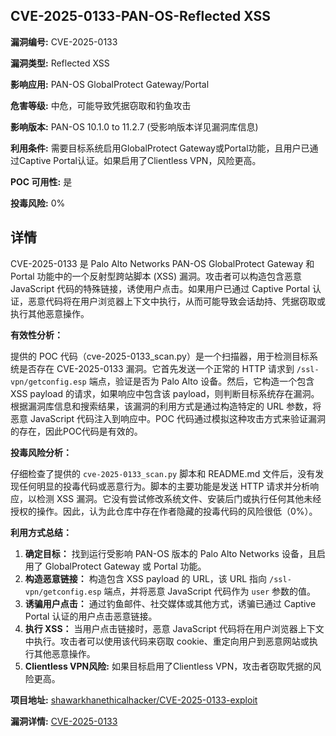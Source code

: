 ## CVE-2025-0133-PAN-OS-Reflected XSS

**漏洞编号:** CVE-2025-0133

**漏洞类型:** Reflected XSS

**影响应用:** PAN-OS GlobalProtect Gateway/Portal

**危害等级:** 中危，可能导致凭据窃取和钓鱼攻击

**影响版本:** PAN-OS 10.1.0 to 11.2.7 (受影响版本详见漏洞库信息)

**利用条件:** 需要目标系统启用GlobalProtect Gateway或Portal功能，且用户已通过Captive Portal认证。如果启用了Clientless VPN，风险更高。

**POC 可用性:** 是

**投毒风险:** 0%

## 详情

CVE-2025-0133 是 Palo Alto Networks PAN-OS GlobalProtect Gateway 和 Portal 功能中的一个反射型跨站脚本 (XSS) 漏洞。攻击者可以构造包含恶意 JavaScript 代码的特殊链接，诱使用户点击。如果用户已通过 Captive Portal 认证，恶意代码将在用户浏览器上下文中执行，从而可能导致会话劫持、凭据窃取或执行其他恶意操作。

**有效性分析：**

提供的 POC 代码（cve-2025-0133_scan.py）是一个扫描器，用于检测目标系统是否存在 CVE-2025-0133 漏洞。它首先发送一个正常的 HTTP 请求到 `/ssl-vpn/getconfig.esp` 端点，验证是否为 Palo Alto 设备。然后，它构造一个包含 XSS payload 的请求，如果响应中包含该 payload，则判断目标系统存在漏洞。根据漏洞库信息和搜索结果，该漏洞的利用方式是通过构造特定的 URL 参数，将恶意 JavaScript 代码注入到响应中。POC 代码通过模拟这种攻击方式来验证漏洞的存在，因此POC代码是有效的。

**投毒风险分析：**

仔细检查了提供的 `cve-2025-0133_scan.py` 脚本和 README.md 文件后，没有发现任何明显的投毒代码或恶意行为。脚本的主要功能是发送 HTTP 请求并分析响应，以检测 XSS 漏洞。它没有尝试修改系统文件、安装后门或执行任何其他未经授权的操作。因此，认为此仓库中存在作者隐藏的投毒代码的风险很低（0%）。

**利用方式总结：**

1.  **确定目标：** 找到运行受影响 PAN-OS 版本的 Palo Alto Networks 设备，且启用了 GlobalProtect Gateway 或 Portal 功能。
2.  **构造恶意链接：** 构造包含 XSS payload 的 URL，该 URL 指向 `/ssl-vpn/getconfig.esp` 端点，并将恶意 JavaScript 代码作为 `user` 参数的值。
3.  **诱骗用户点击：** 通过钓鱼邮件、社交媒体或其他方式，诱骗已通过 Captive Portal 认证的用户点击恶意链接。
4.  **执行 XSS：** 当用户点击链接时，恶意 JavaScript 代码将在用户浏览器上下文中执行。攻击者可以使用该代码来窃取 cookie、重定向用户到恶意网站或执行其他恶意操作。
5. **Clientless VPN风险:** 如果目标启用了Clientless VPN，攻击者窃取凭据的风险更高。

**项目地址:** [shawarkhanethicalhacker/CVE-2025-0133-exploit](https://github.com/shawarkhanethicalhacker/CVE-2025-0133-exploit)

**漏洞详情:** [CVE-2025-0133](https://nvd.nist.gov/vuln/detail/CVE-2025-0133)